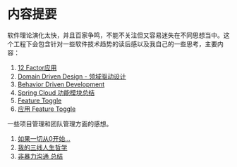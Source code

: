 # 内容提要 
软件理论演化太快，并且百家争鸣，不能不关注但又容易迷失在不同思想当中。这个工程下会包含针对一些软件技术趋势的读后感以及我自己的一些思考，主要内容：  
1. [12 Factor应用](12factor.md)
2. [Domain Driven Design - 领域驱动设计](DomainDrivenDesign.md)
3. [Behavior Driven Development](BDD.md)
4. [Spring Cloud 功能模块总结](SpringCloud.md)
5. [Feature Toggle](FeatureToggle.md)
6. [应用 Feature Toggle](ApplyFeatureToggle.md)  

一些项目管理和团队管理方面的感想。  
1. [如果一切从0开始...](StartFrom0.md)
2. [我的三线人生哲学](Happiness.md)
3. [非暴力沟通 总结](NVC.md)
